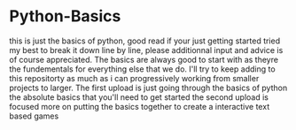 # Python-Basics
this is just the basics of python, good read if your just getting started tried my best to break it down line by line, please additionnal input and advice is of course appreciated. The basics are always good to start with as theyre the fundementals for everything else that we do. I'll try to keep adding to this repositorty as much as i can progressively working from smaller projects to larger. 
The first upload is just going through the basics of python the absolute basics that you'll need to get started 
the second upload is focused more on putting the basics together to create a interactive text based games
